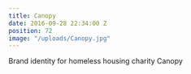 ```yaml
---
title: Canopy
date: 2016-09-28 22:34:00 Z
position: 72
image: "/uploads/Canopy.jpg"
---
```


Brand identity for homeless housing charity Canopy